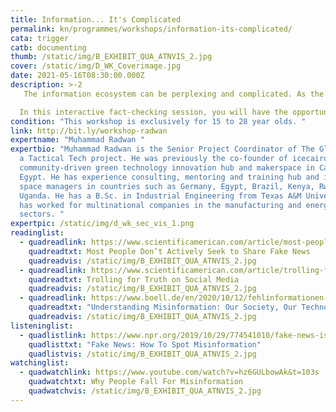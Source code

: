 ```yaml
---
title: Information... It's Complicated
permalink: kn/programmes/workshops/information-its-complicated/
cata: trigger
catb: documenting
thumb: /static/img/B_EXHIBIT_QUA_ATNVIS_2.jpg
cover: /static/img/D_WK_Coverimage.jpg
date: 2021-05-16T08:30:00.000Z
description: >-2
   The information ecosystem can be perplexing and complicated. As the infodemic spreads, let’s talk about why the term ‘fake news’ can be misleading. This online workshop will dive deeply into the definitions of misinformation and disinformation; using real world examples to explore the difference between the two. 

  In this interactive fact-checking session, you will have the opportunity to discuss the defining elements of misinformation and will  be introduced to basic digital investigation techniques to stop the spread of misinformation.
condition: "This workshop is exclusively for 15 to 28 year olds. "
link: http://bit.ly/workshop-radwan
expertname: "Muhammad Radwan "
expertbio: "Muhammad Radwan is the Senior Project Coordinator of The Glass Room,
  a Tactical Tech project. He was previously the co-founder of icecairo, a
  community-driven green technology innovation hub and makerspace in Cairo,
  Egypt. He has experience consulting, mentoring and training hub and innovation
  space managers in countries such as Germany, Egypt, Brazil, Kenya, Rwanda and
  Uganda. He has a B.Sc. in Industrial Engineering from Texas A&M University and
  has worked for multinational companies in the manufacturing and energy
  sectors. "
expertpic: /static/img/d_wk_sec_vis_1.png
readinglist:
  - quadreadlink: https://www.scientificamerican.com/article/most-people-dont-actively-seek-to-share-fake-news/
    quadreadtxt: Most People Don’t Actively Seek to Share Fake News
    quadreadvis: /static/img/B_EXHIBIT_QUA_ATNVIS_2.jpg
  - quadreadlink: https://www.scientificamerican.com/article/trolling-for-truth-on-social-media/
    quadreadtxt: Trolling for Truth on Social Media
    quadreadvis: /static/img/B_EXHIBIT_QUA_ATNVIS_2.jpg
  - quadreadlink: https://www.boell.de/en/2020/10/12/fehlinformationen-verstehen-unsere-gesellschaft-unsere-technologie-wir-selbst
    quadreadtxt: "Understanding Misinformation: Our Society, Our Technology, Ourselves "
    quadreadvis: /static/img/B_EXHIBIT_QUA_ATNVIS_2.jpg
listeninglist:
  - quadlistlink: https://www.npr.org/2019/10/29/774541010/fake-news-is-scary-heres-how-to-spot-misinformation
    quadlisttxt: "Fake News: How To Spot Misinformation"
    quadlistvis: /static/img/B_EXHIBIT_QUA_ATNVIS_2.jpg
watchinglist:
  - quadwatchlink: https://www.youtube.com/watch?v=hz6GULbowAk&t=103s
    quadwatchtxt: Why People Fall For Misinformation
    quadwatchvis: /static/img/B_EXHIBIT_QUA_ATNVIS_2.jpg
---
```

